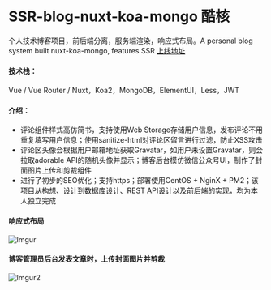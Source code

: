 # SSR-blog-nuxt-koa-mongo 酷核

个人技术博客项目，前后端分离，服务端渲染，响应式布局。A personal blog system built nuxt-koa-mongo, features SSR
[上线地址](https://kuhe.io)



#### 技术栈：
Vue / Vue Router / Nuxt，Koa2，MongoDB，ElementUI，Less，JWT

#### 介绍：

- 评论组件样式高仿简书，支持使用Web Storage存储用户信息，发布评论不用重复填写用户信息；使用sanitize-html对评论区留言进行过滤，防止XSS攻击
- 评论区头像会根据用户邮箱地址获取Gravatar，如用户未设置Gravatar，则会拉取adorable API的随机头像并显示；博客后台模仿微信公众号UI，制作了封面图片上传和剪裁组件
- 进行了初步的SEO优化；支持https；部署使用CentOS + NginX + PM2；该项目从构想、设计到数据库设计、REST API设计以及前后端的实现，均为本人独立完成


#### 响应式布局
![Imgur](https://i.imgur.com/GR7dfed.gif)


#### 博客管理员后台发表文章时，上传封面图片并剪裁
![Imgur2](https://i.imgur.com/NloO5ut.gif)
